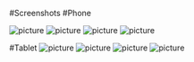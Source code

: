 #Screenshots
#Phone

![picture](Login.png)
![picture](League.jpeg)
![picture](Table.jpeg)
![picture](Match.jpeg)

#Tablet
![picture](MatchT.png)
![picture](LeagueT.jpeg)
![picture](FavoriteT.jpeg)
![picture](ChartsT.jpeg)
